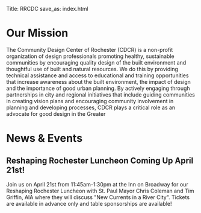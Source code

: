 Title: RRCDC
save_as: index.html


Our Mission 
============

The Community Design Center of Rochester (CDCR) is a non-profit organization of design professionals promoting healthy, sustainable communities by encouraging quality design of the built environment and thoughtful use of built and natural resources. We do this by providing technical assistance and access to educational and training opportunities that increase awareness about the built environment, the impact of design and the importance of good urban planning. By actively engaging through partnerships in city and regional initiatives that include guiding communities in creating vision plans and encouraging community involvement in planning and developing processes, CDCR plays a critical role as an advocate for good design in the Greater 


News & Events
=============

Reshaping Rochester Luncheon Coming Up April 21st!
--------------------------------------------------

Join us on April 21st from 11:45am-1:30pm at the Inn on Broadway for our Reshaping Rochester Luncheon with St. Paul Mayor Chris Coleman and Tim Griffin, AIA where they will discuss "New Currents in a River City". Tickets are available in advance only and table sponsorships are available! 
